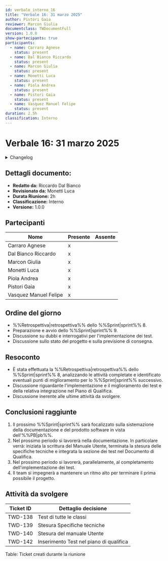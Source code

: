 ```yaml
---
id: verbale_interno_16
title: "Verbale 16: 31 marzo 2025"
author: Pistori Gaia
reviewer: Marcon Giulia
documentclass: TWDocumentFull
version: 1.0.0
show-partecipants: true
participants:
  - name: Carraro Agnese
    status: present
  - name: Dal Bianco Riccardo
    status: present
  - name: Marcon Giulia
    status: present
  - name: Monetti Luca
    status: present
  - name: Piola Andrea
    status: present
  - name: Pistori Gaia
    status: present
  - name: Vasquez Manuel Felipe
    status: present
duration: 2.5h
classification: Interno
---
```


<!-- ::: {.no-export} -->

# Verbale 16: 31 marzo 2025

<details>
  <summary>Changelog</summary>

<!-- ::: -->

| Data       | Versione | Descrizione                 | Autore       | Data Approvazione | Approvatore   |
| ---------- | -------- | --------------------------- | ------------ | ----------------- | ------------- |
| 03/04/2025 | 1.0.0    | Prima stesura del documento | Pistori Gaia | 04/04/2025        | Marcon Giulia |

Table: Changelog

<!-- ::: {.no-export} -->

</details>

## Dettagli documento:

- **Redatto da:** Riccardo Dal Bianco
- **Revisionato da:** Monetti Luca
- **Durata Riunione:** 2h
- **Classificazione:** Interno
- **Versione:** 1.0.0

## Partecipanti

| Nome                  | Presente | Assente |
| --------------------- | -------- | ------- |
| Carraro Agnese        | x        |         |
| Dal Bianco Riccardo   | x        |         |
| Marcon Giulia         | x        |         |
| Monetti Luca          | x        |         |
| Piola Andrea          | x        |         |
| Pistori Gaia          | x        |         |
| Vasquez Manuel Felipe | x        |         |

<!-- ::: -->

## Ordine del giorno

- %%Retrospettiva|retrospettiva%% dello %%Sprint|sprint%% 8.
- Preparazione e avvio dello %%Sprint|sprint%% 9.
- Discussione su dubbi e interrogativi per l'implementazione dei test.
- Discussione sullo stato del progetto e sulla previsione di consegna.

## Resoconto

- È stata effettuata la %%Retrospettiva|retrospettiva%% dello %%Sprint|sprint%% 8, analizzando le attività completate e identificato eventuali punti di miglioramento per lo %%Sprint|sprint%% successivo.
- Discussione riguardante l'implementazione e il miglioramento dei test e della relativa integrazione nel Piano di Qualifica.
- Discussione inerente alle ultime attività da svolgere.

## Conclusioni raggiunte

1. Il prossimo %%Sprint|sprint%% sarà focalizzato sulla sistemazione della documentazione e del prodotto software in vista dell'%%PB|pb%%.
2. Nel prossimo periodo si lavorerà nella documentazione. In particolare verrà: iniziata la scrittura del Manuale Utente, terminata la stesura delle specifiche tecniche e integrata la sezione dei test nel Documento di Qualifica.
3. Nel prossimo periodo si lavorerà, parallelamente, al completamento dell'implementazione dei test.
4. Il team si impegnerà a mantenere un ritmo alto per terminare il prima possibile il progetto.

## Attività da svolgere

| Ticket ID | Dettaglio decisione                     |
| --------- | --------------------------------------- |
| TWD-138   | Test di tutte le classi                 |
| TWD-139   | Stesura Specifiche tecniche             |
| TWD-140   | Stesura del manuale Utente              |
| TWD-142   | Inserimento Test nel piano di qualifica |

Table: Ticket creati durante la riunione
